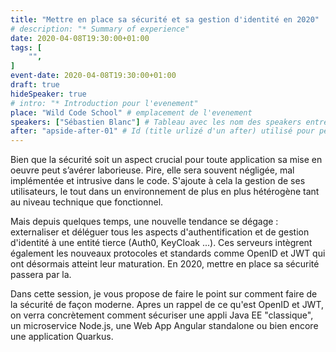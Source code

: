 ```yaml
---
title: "Mettre en place sa sécurité et sa gestion d'identité en 2020"
# description: "* Summary of experience"
date: 2020-04-08T19:30:00+01:00
tags: [
    "",
]
event-date: 2020-04-08T19:30:00+01:00
draft: true
hideSpeaker: true
# intro: "* Introduction pour l'evenement"
place: "Wild Code School" # emplacement de l'evenement
speakers: ["Sébastien Blanc"] # Tableau avec les nom des speakers entre " et séparé par des , et doit être identique au titre du speaker enregistré !
after: "apside-after-01" # Id (title urlizé d'un after) utilisé pour peupler la section after d'un evvent (exemple : apside-after-01)
---
```


Bien que la sécurité soit un aspect crucial pour toute application sa mise en oeuvre peut s’avérer laborieuse. Pire, elle sera souvent négligée, mal implémentée et intrusive dans le code. S'ajoute à cela la gestion de ses utilisateurs, le tout dans un environnement de plus en plus hétérogène tant au niveau technique que fonctionnel. 
<!--more-->
Mais depuis quelques temps, une nouvelle tendance se dégage : externaliser et déléguer tous les aspects d'authentification et de gestion d'identité à une entité tierce (Auth0, KeyCloak ...). Ces serveurs intègrent également les nouveaux protocoles et standards comme OpenID et JWT qui ont désormais atteint leur maturation. En 2020, mettre en place sa sécurité passera par la.

Dans cette session, je vous propose de faire le point sur comment faire de la sécurité de façon moderne. Apres un rappel de ce qu'est OpenID et JWT, on verra concrètement comment sécuriser une appli Java EE "classique", un microservice Node.js, une Web App Angular standalone ou bien encore une application Quarkus.
